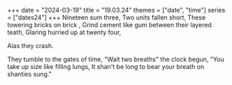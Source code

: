+++
date = "2024-03-19"
title = "19.03.24"
themes = ["date", "time"]
series = ["dates24"]
+++
Nineteen sum three,
Two units fallen short,
These towering bricks on brick ,
Grind cement like gum between their layered teath,
Glaring hurried up at twenty four,

Alas 
  they 
    crash.

They tumble to the gates of time,
"Wait two breaths" the clock begun,
"You take up size like filling lungs,
It shan't be long to bear your breath on shanties sung."
